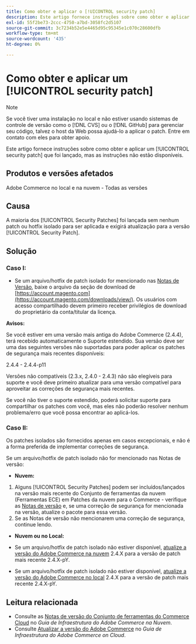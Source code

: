 ```yaml
---
title: Como obter e aplicar o [!UICONTROL security patch]
description: Este artigo fornece instruções sobre como obter e aplicar um [!UICONTROL security patch] que foi lançado, mas as instruções não estão disponíveis.
exl-id: 55f2be73-2ccc-4750-a7bd-3058fc2d5107
source-git-commit: 3c7234b52e5e4465d95c95345e1c070c28600dfb
workflow-type: tm+mt
source-wordcount: '435'
ht-degree: 0%

---
```


# Como obter e aplicar um [!UICONTROL security patch]

>[!NOTE]
>Se você tiver uma instalação no local e não estiver usando sistemas de controle de versão como o [!DNL CVS] ou o [!DNL GitHub] para gerenciar seu código, talvez o host da Web possa ajudá-lo a aplicar o patch. Entre em contato com eles para obter apoio.

Este artigo fornece instruções sobre como obter e aplicar um [!UICONTROL security patch] que foi lançado, mas as instruções não estão disponíveis.

## Produtos e versões afetados

Adobe Commerce no local e na nuvem - Todas as versões


## Causa

A maioria dos [!UICONTROL Security Patches] foi lançada sem nenhum patch ou hotfix isolado para ser aplicada e exigirá atualização para a versão [!UICONTROL Security Patch].

## Solução


### Caso I:

* Se um arquivo/hotfix de patch isolado for mencionado nas [Notas de Versão](https://experienceleague.adobe.com/en/docs/commerce-on-cloud/user-guide/release-notes/cloud-tools-suite), baixe o arquivo da seção de download de [https://account.magento.com](https://account.magento.com/downloads/view/). Os usuários com acesso compartilhado devem primeiro receber privilégios de download do proprietário da conta/titular da licença.

**Avisos:**

Se você estiver em uma versão mais antiga do Adobe Commerce (2.4.4), terá recebido automaticamente o Suporte estendido. Sua versão deve ser uma das seguintes versões não suportadas para poder aplicar os patches de segurança mais recentes disponíveis:

2.4.4 - 2.4.4-p11

Versões não compatíveis (2.3.x, 2.4.0 - 2.4.3) não são elegíveis para suporte e você deve primeiro atualizar para uma versão compatível para aproveitar as correções de segurança mais recentes.

Se você não tiver o suporte estendido, poderá solicitar suporte para compartilhar os patches com você, mas eles não poderão resolver nenhum problema/erro que você possa encontrar ao aplicá-los.

### Caso II:

Os patches isolados são fornecidos apenas em casos excepcionais, e não é a forma preferida de implementar correções de segurança.

Se um arquivo/hotfix de patch isolado não for mencionado nas Notas de versão:

* **Nuvem:**

1. Alguns [!UICONTROL Security Patches] podem ser incluídos/lançados na versão mais recente do Conjunto de ferramentas da nuvem (Ferramentas ECE) em Patches da nuvem para o Commerce - verifique as [Notas de versão](https://experienceleague.adobe.com/en/docs/commerce-cloud-service/user-guide/release-notes/cloud-tools-suite) e, se uma correção de segurança for mencionada na versão, atualize o pacote para essa versão.
1. Se as Notas de versão não mencionarem uma correção de segurança, continue lendo.

* **Nuvem ou no Local:**

* Se um arquivo/hotfix de patch isolado não estiver disponível, [atualize a versão do Adobe Commerce na nuvem](https://experienceleague.adobe.com/en/docs/commerce-cloud-service/user-guide/develop/upgrade/commerce-version) 2.4.X para a versão de patch mais recente 2.4.X-pY.
* Se um arquivo/hotfix de patch isolado não estiver disponível, [atualize a versão do Adobe Commerce no local](https://experienceleague.adobe.com/en/docs/commerce-operations/upgrade-guide/implementation/perform-upgrade) 2.4.X para a versão de patch mais recente 2.4.X-pY.

## Leitura relacionada

* Consulte as [Notas de versão do Conjunto de ferramentas do Commerce Cloud](https://experienceleague.adobe.com/en/docs/commerce-cloud-service/user-guide/release-notes/cloud-tools-suite) no *Guia de Infraestrutura do Adobe Commerce na Nuvem*.
* Consulte [Atualizar a versão do Adobe Commerce](https://experienceleague.adobe.com/en/docs/commerce-cloud-service/user-guide/develop/upgrade/commerce-version) no *Guia de Infraestrutura do Adobe Commerce on Cloud*.
